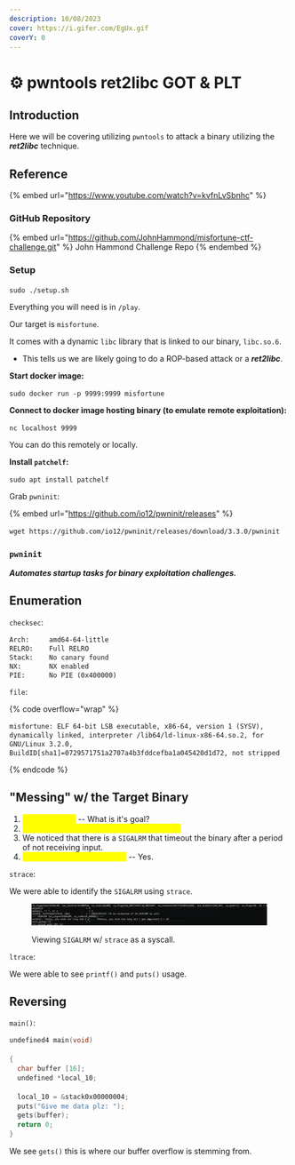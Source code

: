 ```yaml
---
description: 10/08/2023
cover: https://i.gifer.com/EgUx.gif
coverY: 0
---
```


# ⚙ pwntools ret2libc GOT & PLT

## Introduction

Here we will be covering utilizing `pwntools` to attack a binary utilizing the _**ret2libc**_ technique.

## Reference

{% embed url="https://www.youtube.com/watch?v=kvfnLvSbnhc" %}

### GitHub Repository

{% embed url="https://github.com/JohnHammond/misfortune-ctf-challenge.git" %}
John Hammond Challenge Repo
{% endembed %}

### Setup

`sudo ./setup.sh`

Everything you will need is in `/play`.

Our target is `misfortune`.

It comes with a dynamic `libc` library that is linked to our binary, `libc.so.6`.

* This tells us we are likely going to do a ROP-based attack or a _**ret2libc**_.

**Start docker image:**

`sudo docker run -p 9999:9999 misfortune`

**Connect to docker image hosting binary (to emulate remote exploitation):**

`nc localhost 9999`

You can do this remotely or locally.&#x20;

**Install `patchelf`:**

`sudo apt install patchelf`

Grab `pwninit`:

{% embed url="https://github.com/io12/pwninit/releases" %}

`wget https://github.com/io12/pwninit/releases/download/3.3.0/pwninit`

### `pwninit`

_**Automates startup tasks for binary exploitation challenges.**_

## Enumeration

`checksec`:

```
Arch:     amd64-64-little
RELRO:    Full RELRO
Stack:    No canary found
NX:       NX enabled
PIE:      No PIE (0x400000)
```

`file`:

{% code overflow="wrap" %}
```
misfortune: ELF 64-bit LSB executable, x86-64, version 1 (SYSV), dynamically linked, interpreter /lib64/ld-linux-x86-64.so.2, for GNU/Linux 3.2.0, BuildID[sha1]=0729571751a2707a4b3fddcefba1a045420d1d72, not stripped
```
{% endcode %}

## "Messing" w/ the Target Binary

1. <mark style="color:yellow;">Run the binary</mark> -- What is it's goal?
2. <mark style="color:yellow;">How does the target binary consume data?</mark>
3. We noticed that there is a `SIGALRM` that timeout the binary after a period of not receiving input.
4. <mark style="color:yellow;">Can we overflow the buffer?</mark> -- Yes.

`strace`:

We were able to identify the `SIGALRM` using `strace`.

<figure><img src="../../.gitbook/assets/image (161).png" alt=""><figcaption><p>Viewing <code>SIGALRM</code> w/ <code>strace</code> as a syscall.</p></figcaption></figure>

`ltrace`:

We were able to see `printf()` and `puts()` usage.

## Reversing

`main()`:

```c
undefined4 main(void)

{
  char buffer [16];
  undefined *local_10;
  
  local_10 = &stack0x00000004;
  puts("Give me data plz: ");
  gets(buffer);
  return 0;
}
```

We see `gets()` this is where our buffer overflow is stemming from.
